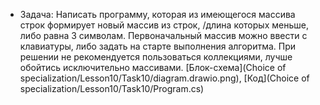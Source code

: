 * Задача: Написать программу, которая из имеющегося массива строк формирует новый массив из строк, 
/длина которых меньше, либо равна 3 символам. 
Первоначальный массив можно ввести с клавиатуры, либо задать на старте выполнения алгоритма. 
При решении не рекомендуется пользоваться коллекциями, лучше обойтись исключительно массивами.
[Блок-схема](Choice of specialization/Lesson10/Task10/diagram.drawio.png), [Код](Choice of specialization/Lesson10/Task10/Program.cs)
